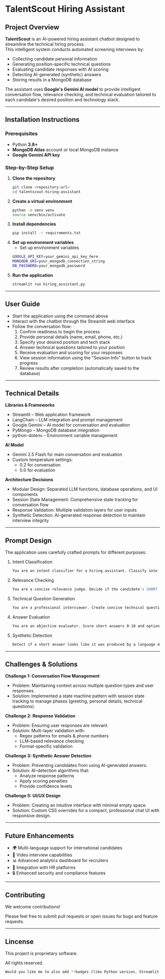 # TalentScout Hiring Assistant

## Project Overview
**TalentScout** is an AI-powered hiring assistant chatbot designed to streamline the technical hiring process.  
This intelligent system conducts automated screening interviews by:

- Collecting candidate personal information  
- Generating position-specific technical questions  
- Evaluating candidate responses with AI scoring  
- Detecting AI-generated (synthetic) answers  
- Storing results in a MongoDB database  

The assistant uses **Google's Gemini AI model** to provide intelligent conversation flow, relevance checking, and technical evaluation tailored to each candidate's desired position and technology stack.

---

## Installation Instructions

### Prerequisites
- Python **3.8+**
- **MongoDB Atlas** account or local MongoDB instance
- **Google Gemini API key**

### Step-by-Step Setup

1. **Clone the repository**
   ```bash
   git clone <repository-url>
   cd talentscout-hiring-assistant

2. **Create a virtual environment**
   ```bash
   python -m venv venv
   source venv/bin/activate 

3. **Install dependencies**
   ```bash
   pip install -r requirements.txt

4. **Set up environment variables**
   - Set up environment variables
   ```bash
   GOOGLE_API_KEY=your_gemini_api_key_here
   MONGODB_URI=your_mongodb_connection_string
   DB_PASSWORD=your_mongodb_password

5. **Run the application**
   ```bash
   streamlit run hiring_assistant.py

---

## User Guide
- Start the application using the command above
- Interact with the chatbot through the Streamlit web interface
- Follow the conversation flow:
   1. Confirm readiness to begin the process
   2. Provide personal details (name, email, phone, etc.)
   3. Specify your desired position and tech stack
   4. Answer technical questions tailored to your position
   5. Receive evaluation and scoring for your responses
   6. View session information using the "Session Info" button to track progress
   7. Review results after completion (automatically saved to the database)

---

## Technical Details
**Libraries & Frameworks**
- Streamlit – Web application framework
- LangChain – LLM integration and prompt management
- Google Gemini – AI model for conversation and evaluation
- PyMongo – MongoDB database integration
- python-dotenv – Environment variable management

**AI Model**

- Gemini 2.5 Flash for main conversation and evaluation
- Custom temperature settings:
    - 0.2 for conversation
    - 0.0 for evaluation

**Architecture Decisions**
- Modular Design: Separated LLM functions, database operations, and UI components
- Session State Management: Comprehensive state tracking for conversation flow
- Response Validation: Multiple validation layers for user inputs
- Synthetic Detection: AI-generated response detection to maintain interview integrity

---

## Prompt Design
The application uses carefully crafted prompts for different purposes:

1. Intent Classification
   ```bash
   You are an intent classifier for a hiring assistant. Classify into Positive/Negative/Neutral. Return exactly: {"intent":"Positive"}

2. Relevance Checking
   ```bash
   You are a concise relevance judge. Decide if the candidate's SHORT answer is relevant to the question. Return JSON: {"relevant": true_or_false, "explanation":"one-sentence"}

3. Technical Question Generation
   ```bash
   You are a professional interviewer. Create concise technical questions tailored to the desired position and listed technologies. Return numbered list (one per line), keep each 6-12 words.

4. Answer Evaluation
   ```bash
   You are an objective evaluator. Score short answers 0-10 and optionally provide a short follow-up. Return JSON: {"score": integer, "justification":"one-sentence", "follow_up":"short question or empty"}

5. Synthetic Detection
   ```bash
   Detect if a short answer looks like it was produced by a language model. Return JSON: {"synthetic": true_or_false, "confidence": 0.0_to_1.0, "explanation":"one-sentence"}

---

## Challenges & Solutions
**Challenge 1: Conversation Flow Management**
- Problem: Maintaining context across multiple question types and user responses.
- Solution: Implemented a state machine pattern with session state tracking to manage phases (greeting, personal details, technical questions).

**Challenge 2: Response Validation**
- Problem: Ensuring user responses are relevant.
- Solution: Multi-layer validation with:
     - Regex patterns for emails & phone numbers
     - LLM-based relevance checking
     - Format-specific validation

**Challenge 3: Synthetic Answer Detection**
- Problem: Preventing candidates from using AI-generated answers.
- Solution: AI-detection algorithms that:
     - Analyze response patterns
     - Apply scoring penalties
     - Provide confidence levels

**Challenge 5: UI/UX Design**
- Problem: Creating an intuitive interface with minimal empty space.
- Solution: Custom CSS overrides for a compact, professional chat UI with responsive design.

---

## Future Enhancements

- 🌍 Multi-language support for international candidates
- 🎥 Video interview capabilities
- 📊 Advanced analytics dashboard for recruiters
- 🔗 Integration with HR platforms
- 🔒 Enhanced security and compliance features

---

## Contributing
We welcome contributions!

Please feel free to submit pull requests or open issues for bugs and feature requests.

---

## Lincense
This project is proprietary software.

All rights reserved.
```bash
Would you like me to also add **badges (like Python version, Streamlit, MongoDB, License)** at the top of the README for a more professional GitHub look?
